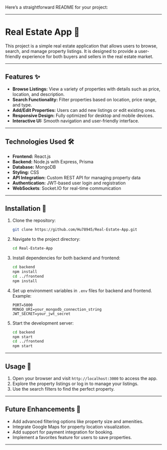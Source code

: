 Here’s a straightforward README for your project:

---

# Real Estate App 🏡

This project is a simple real estate application that allows users to browse, search, and manage property listings. It is designed to provide a user-friendly experience for both buyers and sellers in the real estate market.

---

## Features ✨

- **Browse Listings:** View a variety of properties with details such as price, location, and description.
- **Search Functionality:** Filter properties based on location, price range, and type.
- **Add/Edit Properties:** Users can add new listings or edit existing ones.
- **Responsive Design:** Fully optimized for desktop and mobile devices.
- **Interactive UI:** Smooth navigation and user-friendly interface.

---

## Technologies Used 🛠️

- **Frontend:** React.js
- **Backend:** Node.js with Express, Prisma
- **Database:** MongoDB
- **Styling:** CSS
- **API Integration:** Custom REST API for managing property data
- **Authentication:** JWT-based user login and registration
- **WebSockets**: Socket.IO for real-time communication

---

## Installation 🚀

1. Clone the repository:
   ```bash
   git clone https://github.com/Hu78945/Real-Estate-App.git
   ```
2. Navigate to the project directory:
   ```bash
   cd Real-Estate-App
   ```
3. Install dependencies for both backend and frontend:
   ```bash
   cd backend
   npm install
   cd ../frontend
   npm install
   ```
4. Set up environment variables in `.env` files for backend and frontend. Example:
   ```env
   PORT=5000
   MONGO_URI=your_mongodb_connection_string
   JWT_SECRET=your_jwt_secret
   ```
5. Start the development server:
   ```bash
   cd backend
   npm start
   cd ../frontend
   npm start
   ```

---

## Usage 📖

1. Open your browser and visit `http://localhost:3000` to access the app.
2. Explore the property listings or log in to manage your listings.
3. Use the search filters to find the perfect property.

---

## Future Enhancements 🚀

- Add advanced filtering options like property size and amenities.
- Integrate Google Maps for property location visualization.
- Add support for payment integration for booking.
- Implement a favorites feature for users to save properties.

---




